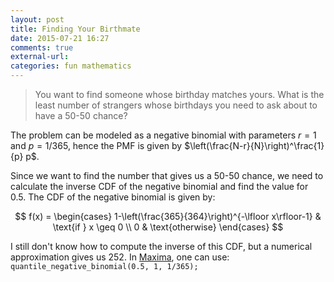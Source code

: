 ```yaml
---
layout: post
title: Finding Your Birthmate
date: 2015-07-21 16:27
comments: true
external-url:
categories: fun mathematics
---
```


> You want to find someone whose birthday matches yours. What is the least number of strangers whose birthdays you need to ask about to have a 50-50 chance?

The problem can be modeled as a negative binomial with parameters $r = 1$ and $p = 1/365$, hence the PMF is given by $\left(\frac{N-r}{N}\right)^\frac{1}{p} p$.

Since we want to find the number that gives us a 50-50 chance, we need to calculate the inverse CDF of the negative binomial and find the value for $0.5$. The CDF of the negative binomial is given by:

$$
 f(x) =
  \begin{cases}
   1-\left(\frac{365}{364}\right)^{-\lfloor x\rfloor-1} & \text{if } x \geq 0 \\
   0       & \text{otherwise}
  \end{cases}
$$

I still don't know how to compute the inverse of this CDF, but a numerical approximation gives us 252. In [Maxima](http://maxima.sourceforge.net/), one can use: `quantile_negative_binomial(0.5, 1, 1/365);`
